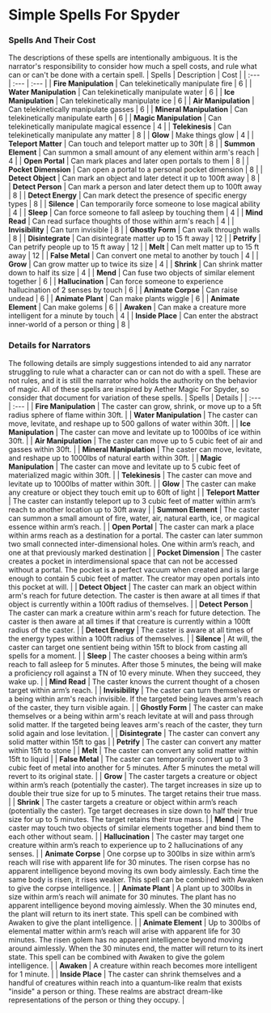 # Simple Spells For Spyder

### Spells And Their Cost
The descriptions of these spells are intentionally ambiguous. It is the narrator's responsibility to consider how much a spell costs, and rule what can or can't be done with a certain spell.
| Spells | Description | Cost |
| :--- | :--- | :--- |
| **Fire Manipulation** | Can telekinetically manipulate fire | 6 |
| **Water Manipulation** | Can telekinetically manipulate water | 6 |
| **Ice Manipulation** | Can telekinetically manipulate ice | 6 |
| **Air Manipulation** | Can telekinetically manipulate gasses | 6 |
| **Mineral Manipulation** | Can telekinetically manipulate earth | 6 |
| **Magic Manipulation** | Can telekinetically manipulate magical essence | 4 |
| **Telekinesis** | Can telekinetically manipulate any matter | 8 |
| **Glow** | Make things glow | 4 |
| **Teleport Matter** | Can touch and teleport matter up to 30ft | 8 |
| **Summon Element** | Can summon a small amount of any element within arm's reach | 4 |
| **Open Portal** | Can mark places and later open portals to them | 8 |
| **Pocket Dimension** | Can open a portal to a personal pocket dimension | 8 |
| **Detect Object** | Can mark an object and later detect it up to 100ft away | 8 |
| **Detect Person** | Can mark a person and later detect them up to 100ft away | 8 |
| **Detect Energy** | Can mark detect the presence of specific energy types | 8 |
| **Silence** | Can temporarily force someone to lose magical ability | 4 |
| **Sleep** | Can force someone to fall asleep by touching them | 4 |
| **Mind Read** | Can read surface thoughts of those within arm's reach | 4 |
| **Invisibility** | Can turn invisible | 8 |
| **Ghostly Form** | Can walk through walls | 8 |
| **Disintegrate** | Can disintegrate matter up to 15 ft away | 12 |
| **Petrify** | Can petrify people up to 15 ft away | 12 |
| **Melt** | Can melt matter up to 15 ft away | 12 |
| **False Metal** | Can convert one metal to another by touch | 4 |
| **Grow** | Can grow matter up to twice its size | 4 |
| **Shrink** | Can shrink matter down to half its size | 4 |
| **Mend** | Can fuse two objects of similar element together | 6 |
| **Hallucination** | Can force someone to experience hallucination of 2 senses by touch | 6 |
| **Animate Corpse** | Can raise undead | 6 |
| **Animate Plant** | Can make plants wiggle | 6 |
| **Animate Element** | Can make golems | 6 |
| **Awaken** | Can make a creature more intelligent for a minute by touch | 4 |
| **Inside Place** | Can enter the abstract inner-world of a person or thing | 8 |

### Details for Narrators
The following details are simply suggestions intended to aid any narrator struggling to rule what a character can or can not do with a spell. These are not rules, and it is still the narrator who holds the authority on the behavior of magic. All of these spells are inspired by Aether Magic For Spyder, so consider that document for variation of these spells.
| Spells | Details |
| :--- | :--- |
| **Fire Manipulation** | The caster can grow, shrink, or move up to a 5ft radius sphere of flame within 30ft. |
| **Water Manipulation** | The caster can move, levitate, and reshape up to 500 gallons of water within 30ft. |
| **Ice Manipulation** | The caster can move and levitate up to 1000lbs of ice within 30ft. |
| **Air Manipulation** | The caster can move up to 5 cubic feet of air and gasses within 30ft. |
| **Mineral Manipulation** | The caster can move, levitate, and reshape up to 1000lbs of natural earth within 30ft. |
| **Magic Manipulation** | The caster can move and levitate up to 5 cubic feet of materialized magic within 30ft. |
| **Telekinesis** | The caster can move and levitate up to 1000lbs of matter within 30ft. |
| **Glow** | The caster can make any creature or object they touch emit up to 60ft of light |
| **Teleport Matter** | The caster can instantly teleport up to 3 cubic feet of matter within arm’s reach to another location up to 30ft away |
| **Summon Element** | The caster can summon a small amount of fire, water, air, natural earth, ice, or magical essence within arm’s reach. |
| **Open Portal** | The caster can mark a place within arms reach as a destination for a portal. The caster can later summon two small connected inter-dimensional holes. One within arm’s reach, and one at that previously marked destination  |
| **Pocket Dimension** | The caster creates a pocket in interdimensional space that can not be accessed without a portal. The pocket is a perfect vacuum when created and is large enough to contain 5 cubic feet of matter. The creator may open portals into this pocket at will. |
| **Detect Object** | The caster can mark an object within arm's reach for future detection. The caster is then aware at all times if that object is currently within a 100ft radius of themselves. |
| **Detect Person** | The caster can mark a creature within arm's reach for future detection. The caster is then aware at all times if that creature is currently within a 100ft radius of the caster. |
| **Detect Energy** | The caster is aware at all times of the energy types within a 100ft radius of themselves. |
| **Silence** | At will, the caster can target one sentient being within 15ft to block from casting all spells for a moment. |
| **Sleep** | The caster chooses a being within arm’s reach to fall asleep for 5 minutes. After those 5 minutes, the being will make a proficiency roll against a TN of 10 every minute. When they succeed, they wake up. |
| **Mind Read** | The caster knows the current thought of a chosen target within arm’s reach. |
| **Invisibility** | The caster can turn themselves or a being within arm's reach invisible. If the targeted being leaves arm's reach of the caster, they turn visible again. |
| **Ghostly Form** | The caster can make themselves or a being within arm's reach levitate at will and pass through solid matter. If the targeted being leaves arm's reach of the caster, they turn solid again and lose levitation. |
| **Disintegrate** | The caster can convert any solid matter within 15ft to gas |
| **Petrify** | The caster can convert any matter within 15ft to stone |
| **Melt** | The caster can convert any solid matter within 15ft to liquid |
| **False Metal** | The caster can temporarily convert up to 3 cubic feet of metal into another for 5 minutes. After 5 minutes the metal will revert to its original state. |
| **Grow** | The caster targets a creature or object within arm’s reach (potentially the caster). The target increases in size up to double their true size for up to 5 minutes. The target retains their true mass. |
| **Shrink** | The caster targets a creature or object within arm’s reach (potentially the caster). Tge target decreases in size down to half their true size for up to 5 minutes. The target retains their true mass. |
| **Mend** | The caster may touch two objects of similar elements together and bind them to each other without seam. |
| **Hallucination** | The caster may target one creature within arm’s reach to experience up to 2 hallucinations of any senses. |
| **Animate Corpse** | One corpse up to 300lbs in size within arm’s reach will rise with apparent life for 30 minutes. The risen corpse has no apparent intelligence beyond moving its own body aimlessly. Each time the same body is risen, it rises weaker. This spell can be combined with Awaken to give the corpse intelligence. |
| **Animate Plant** | A plant up to 300lbs in size within arm’s reach will animate for 30 minutes. The plant has no apparent intelligence beyond moving aimlessly. When the 30 minutes end, the plant will return to its inert state. This spell can be combined with Awaken to give the plant intelligence. |
| **Animate Element** | Up to 300lbs of elemental matter within arm’s reach will arise with apparent life for 30 minutes. The risen golem has no apparent intelligence beyond moving around aimlessly. When the 30 minutes end, the matter will return to its inert state. This spell can be combined with Awaken to give the golem intelligence. |
| **Awaken** | A creature within reach becomes more intelligent for 1 minute. |
| **Inside Place** | The caster can shrink themselves and a handful of creatures within reach into a quantum-like realm that exists "inside" a person or thing. These realms are abstract dream-like representations of the person or thing they occupy. |
